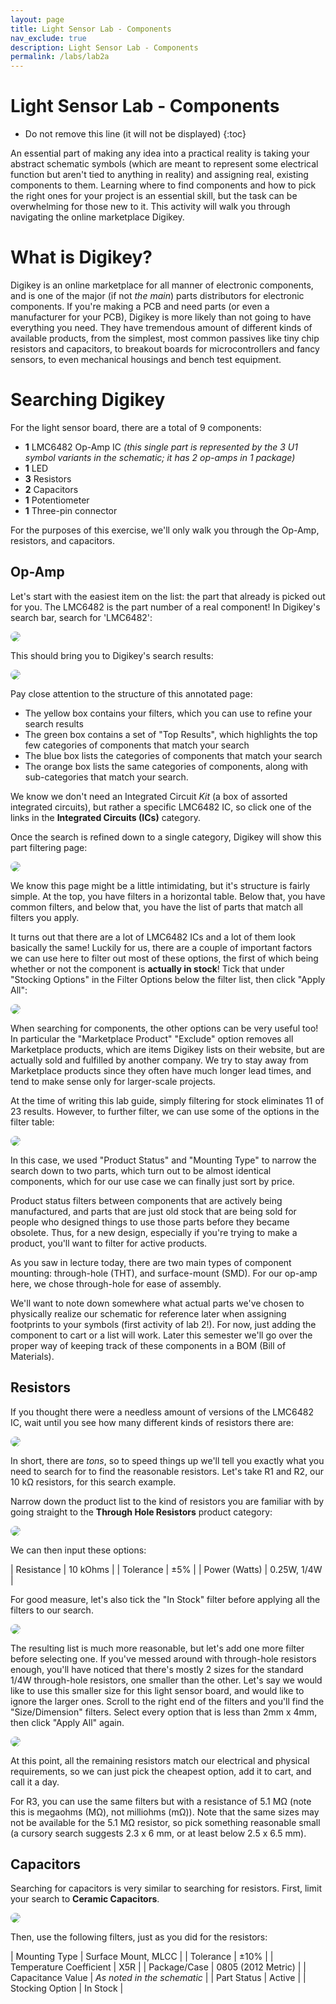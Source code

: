 ```yaml
---
layout: page
title: Light Sensor Lab - Components
nav_exclude: true
description: Light Sensor Lab - Components
permalink: /labs/lab2a
---
```


Light Sensor Lab - Components
==============

* Do not remove this line (it will not be displayed)
{:toc}

An essential part of making any idea into a practical reality is taking your abstract schematic symbols (which are meant to represent some electrical function but aren't tied to anything in reality) and assigning real, existing components to them. Learning where to find components and how to pick the right ones for your project is an essential skill, but the task can be overwhelming for those new to it. This activity will walk you through navigating the online marketplace Digikey.

# What is Digikey?
Digikey is an online marketplace for all manner of electronic components, and is one of the major (if not *the main*) parts distributors for electronic components. If you're making a PCB and need parts (or even a manufacturer for your PCB), Digikey is more likely than not going to have everything you need. They have tremendous amount of different kinds of available products, from the simplest, most common passives like tiny chip resistors and capacitors, to breakout boards for microcontrollers and fancy sensors, to even mechanical housings and bench test equipment.

# Searching Digikey
For the light sensor board, there are a total of 9 components:
- **1** LMC6482 Op-Amp IC *(this single part is represented by the 3 U1 symbol variants in the schematic; it has 2 op-amps in 1 package)*
- **1** LED
- **3** Resistors
- **2** Capacitors
- **1** Potentiometer
- **1** Three-pin connector

For the purposes of this exercise, we'll only walk you through the Op-Amp, resistors, and capacitors.

## Op-Amp
Let's start with the easiest item on the list: the part that already is picked out for you. The LMC6482 is the part number of a real component! In Digikey's search bar, search for 'LMC6482':

<img src="/assets/lab2/digikey-home-page.png" style="border-radius: 1em">

This should bring you to Digikey's search results:

<img src="/assets/lab2/digikey-op-amp-search1.png" style="border-radius: 1em">

Pay close attention to the structure of this annotated page:

- The yellow box contains your filters, which you can use to refine your search results
- The green box contains a set of "Top Results", which highlights the top few categories of components that match your search
- The blue box lists the categories of components that match your search
- The orange box lists the same categories of components, along with sub-categories that match your search.

We know we don't need an Integrated Circuit *Kit* (a box of assorted integrated circuits), but rather a specific LMC6482 IC, so click one of the links in the **Integrated Circuits (ICs)** category.

Once the search is refined down to a single category, Digikey will show this part filtering page:

<img src="/assets/lab2/digikey-op-amp-search2.png" style="border-radius: 1em">

We know this page might be a little intimidating, but it's structure is fairly simple.  At the top, you have filters in a horizontal table.  Below that, you have common filters, and below that, you have the list of parts that match all filters you apply.

It turns out that there are a lot of LMC6482 ICs and a lot of them look basically the same!  Luckily for us, there are a couple of important factors we can use here to filter out most of these options, the first of which being whether or not the component is **actually in stock**!  Tick that under "Stocking Options" in the Filter Options below the filter list, then click "Apply All":

<img src="/assets/lab2/digikey-common-filters.png" style="border-radius: 1em">

When searching for components, the other options can be very useful too!  In particular the "Marketplace Product" "Exclude" option removes all Marketplace products, which are items Digikey lists on their website, but are actually sold and fulfilled by another company.  We try to stay away from Marketplace products since they often have much longer lead times, and tend to make sense only for larger-scale projects.

At the time of writing this lab guide, simply filtering for stock eliminates 11 of 23 results.  However, to further filter, we can use some of the options in the filter table:

<img src="/assets/lab2/digikey-op-amp-search3.png" style="border-radius: 1em">

In this case, we used "Product Status" and "Mounting Type" to narrow the search down to two parts, which turn out to be almost identical components, which for our use case we can finally just sort by price.

Product status filters between components that are actively being manufactured, and parts that are just old stock that are being sold for people who designed things to use those parts before they became obsolete.  Thus, for a new design, especially if you're trying to make a product, you'll want to filter for active products.

As you saw in lecture today, there are two main types of component mounting: through-hole (THT), and surface-mount (SMD).  For our op-amp here, we chose through-hole for ease of assembly.


We'll want to note down somewhere what actual parts we've chosen to physically realize our schematic for reference later when assigning footprints to your symbols (first activity of lab 2!). For now, just adding the component to cart or a list will work. Later this semester we'll go over the proper way of keeping track of these components in a BOM (Bill of Materials). 

## Resistors
If you thought there were a needless amount of versions of the LMC6482 IC, wait until you see how many different kinds of resistors there are:

<img src="/assets/lab2/digikey-resistor-search1.png" style="border-radius: 1em">

In short, there are *tons*, so to speed things up we'll tell you exactly what you need to search for to find the reasonable resistors.  Let's take R1 and R2, our 10 kΩ resistors, for this search example.

Narrow down the product list to the kind of resistors you are familiar with by going straight to the **Through Hole Resistors** product category:

<img src="/assets/lab2/digikey-resistor-search2.png" style="border-radius: 1em">

We can then input these options:

| Resistance | 10 kOhms |
| Tolerance | ±5% |
| Power (Watts) | 0.25W, 1/4W |

For good measure, let's also tick the "In Stock" filter before applying all the filters to our search.

<img src="/assets/lab2/digikey-resistor-search3.png" style="border-radius: 1em">

The resulting list is much more reasonable, but let's add one more filter before selecting one.  If you've messed around with through-hole resistors enough, you'll have noticed that there's mostly 2 sizes for the standard 1/4W through-hole resistors, one smaller than the other.  Let's say we would like to use this smaller size for this light sensor board, and would like to ignore the larger ones.  Scroll to the right end of the filters and you'll find the "Size/Dimension" filters.  Select every option that is less than 2mm x 4mm, then click "Apply All" again.

<img src="/assets/lab2/digikey-resistor-search4.png" style="border-radius: 1em">

At this point, all the remaining resistors match our electrical and physical requirements, so we can just pick the cheapest option, add it to cart, and call it a day.

For R3, you can use the same filters but with a resistance of 5.1 MΩ (note this is megaohms (MΩ), not milliohms (mΩ)).  Note that the same sizes may not be available for the 5.1 MΩ resistor, so pick something reasonable small (a cursory search suggests 2.3 x 6 mm, or at least below 2.5 x 6.5 mm).

## Capacitors
Searching for capacitors is very similar to searching for resistors.  First, limit your search to **Ceramic Capacitors**.

<img src="/assets/lab2/digikey-capacitor-search1.png" style="border-radius: 1em">

Then, use the following filters, just as you did for the resistors:

| Mounting Type | Surface Mount, MLCC |
| Tolerance | ±10% |
| Temperature Coefficient | X5R |
| Package/Case | 0805 (2012 Metric) |
| Capacitance Value | *As noted in the schematic* |
| Part Status | Active |
| Stocking Option | In Stock |